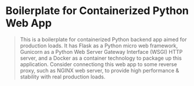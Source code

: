 # Boilerplate for Containerized Python Web App
> This is a boilerplate for containerized Python backend app aimed for production loads. It has Flask as a Python micro web framework, Gunicorn as a Python Web Server Gateway Interface (WSGI) HTTP server, and a Docker as a container technology to package up this application. Consider connectiong this web app to some reverse proxy, such as NGINX web server, to provide high performance & stability with real production loads.
